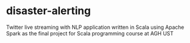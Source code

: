 # disaster-alerting
 Twitter live streaming with NLP application written in Scala using Apache Spark as the final project for Scala programming course at AGH UST
